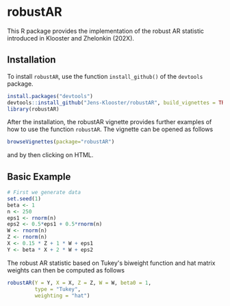 # robustAR
This R package provides the implementation of the robust AR statistic introduced in Klooster and Zhelonkin (202X).

## Installation
To install `robustAR`, use the function `install_github()` of the `devtools` package.

```R
install.packages("devtools")
devtools::install_github("Jens-Klooster/robustAR", build_vignettes = TRUE)
library(robustAR)
```

After the installation, the robustAR vignette provides further examples of how to use the function `robustAR`. The vignette can be opened as follows

```R
browseVignettes(package="robustAR")
```
and by then clicking on HTML.

## Basic Example

```R
# First we generate data
set.seed(1)
beta <- 1
n <- 250
eps1 <- rnorm(n)
eps2 <- 0.5*eps1 + 0.5*rnorm(n)
W <- rnorm(n)
Z <- rnorm(n) 
X <- 0.15 * Z + 1 * W + eps1
Y <- beta * X + 2 * W + eps2
```

The robust AR statistic based on Tukey's biweight function and hat matrix weights can then be computed as follows
```R
robustAR(Y = Y, X = X, Z = Z, W = W, beta0 = 1, 
         type = "Tukey", 
         weighting = "hat")
```
